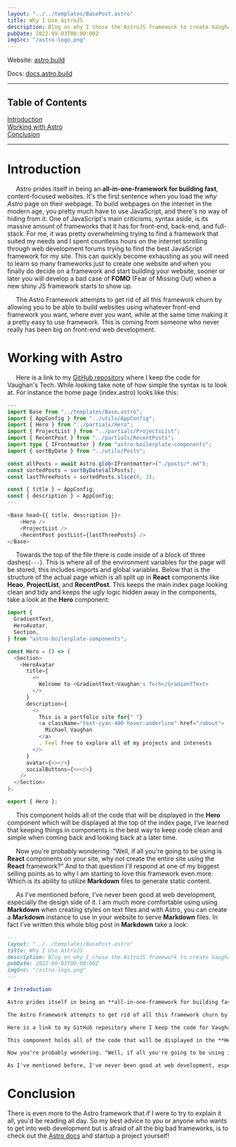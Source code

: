 ```yaml
---
layout: "../../templates/BasePost.astro"
title: Why I Use AstroJS
description: Blog on why I chose the AstroJS framework to create Vaughan's Tech website.
pubDate: 2022-09-03T00:00:00Z
imgSrc: "/astro-logo.png"
---
```


Website: [astro.build](https://astro.build/ "astro.build")

Docs: [docs.astro.build](https://docs.astro.build/en/getting-started/ "docs.astro.build")

---

<h2 className="text-center">Table of Contents</h2>
<div className="text-center">
  <a href="#introduction">Introduction</a>
  <br>
  <a href="#working-with-astro">Working with Astro</a>
  <br>
  <a href="#conclusion">Conclusion</a>
</div>

---

# Introduction

&nbsp;&nbsp;&nbsp;&nbsp;&nbsp;Astro prides itself in being an **all-in-one-framework for building fast**, content-focused websites. It's the first sentence when you load the _why Astro_ page on their webpage. To build webpages on the internet in the modern age, you pretty much have to use JavaScript, and there's no way of hiding from it. One of JavaScript's main criticisms, syntax aside, is its massive amount of frameworks that it has for front-end, back-end, and full-stack. For me, it was pretty overwhelming trying to find a framework that suited my needs and I spent countless hours on the internet scrolling through web development forums trying to find the best JavaScript framework for my site. This can quickly become exhausting as you will need to learn so many frameworks just to create one website and when you finally do decide on a framework and start building your website, sooner or later you will develop a bad case of **FOMO** (Fear of Missing Out) when a new shiny JS framework starts to show up.

&nbsp;&nbsp;&nbsp;&nbsp;&nbsp;The Astro Framework attempts to get rid of all this framework churn by allowing you to be able to build websites using whatever front-end framework you want, where ever you want, while at the same time making it a pretty easy to use framework. This is coming from someone who never really has been big on front-end web development.

# Working with Astro

&nbsp;&nbsp;&nbsp;&nbsp;&nbsp;Here is a link to my [GitHub repository](https://github.com/vaughanstech/vaughan-portfolio) where I keep the code for Vaughan's Tech. While looking take note of how simple the syntax is to look at. For instance the home page (index.astro) looks like this:

```typescript
---
import Base from "../templates/Base.astro";
import { AppConfig } from "../utils/AppConfig";
import { Hero } from "../partials/Hero";
import { ProjectList } from "../partials/ProjectsList";
import { RecentPost } from "../partials/RecentPosts";
import type { IFrontmatter } from "astro-boilerplate-components";
import { sortByDate } from "../utils/Posts";

const allPosts = await Astro.glob<IFrontmatter>("./posts/*.md");
const sortedPosts = sortByDate(allPosts);
const lastThreePosts = sortedPosts.slice(0, 3);

const { title } = AppConfig;
const { description } = AppConfig;
---

<Base head={{ title, description }}>
    <Hero />
    <ProjectList />
    <RecentPost postList={lastThreePosts} />
</Base>
```

&nbsp;&nbsp;&nbsp;&nbsp;&nbsp;Towards the top of the file there is code inside of a block of three dashes(`---`). This is where all of the environment variables for the page will be stored, this includes imports and global variables. Below that is the structure of the actual page which is all split up in **React** components like **Heao**, **ProjectList**, and **RecentPost**. This keeps the main index page looking clean and tidy and keeps the ugly logic hidden away in the components, take a look at the **Hero** component:

```typescript
import {
  GradientText,
  HeroAvatar,
  Section,
} from "astro-boilerplate-components";

const Hero = () => (
  <Section>
    <HeroAvatar
      title={
        <>
          Welcome to <GradientText>Vaughan's Tech</GradientText>
        </>
      }
      description={
        <>
          This is a portfolio site for{" "}
          <a className="text-cyan-400 hover:underline" href="/about">
            Michael Vaughan
          </a>
          . Feel free to explore all of my projects and interests
        </>
      }
      avatar={<></>}
      socialButtons={<></>}
    />
  </Section>
);

export { Hero };
```

&nbsp;&nbsp;&nbsp;&nbsp;&nbsp;This component holds all of the code that will be displayed in the **Hero** component which will be displayed at the top of the index page, I've learned that keeping things in components is the best way to keep code clean and simple when coming back and looking back at a later time.

&nbsp;&nbsp;&nbsp;&nbsp;&nbsp;Now you're probably wondering. "Well, if all you're going to be using is **React** components on your site, why not create the entire site using the **React** framework?" And to that question I'll respond at one of my biggest selling points as to why I am starting to love this framework even more. Which is its ability to utilize **Markdown** files to generate static content.

&nbsp;&nbsp;&nbsp;&nbsp;&nbsp;As I've mentioned before, I've never been good at web development, especially the design side of it. I am much more comfortable using using **Markdown** when creating styles on text files and with Astro, you can create a **Markdown** instance to use in your website to serve **Markdown** files. In fact I've written this whole blog post in **Markdown** take a look:

```markdown
---
layout: "../../templates/BasePost.astro"
title: Why I Use AstroJS
description: Blog on why I chose the AstroJS framework to create Vaughan's Tech website.
pubDate: 2022-09-03T00:00:00Z
imgSrc: "/astro-logo.png"
---

# Introduction

Astro prides itself in being an **all-in-one-framework for building fast**, content-focused websites. It's the first sentence when you load the _why Astro_ page on their webpage. To build webpages on the internet in the modern age, you pretty much have to use JavaScript, and there's no way of hiding from it. One of JavaScript's main criticisms, syntax aside, is its massive amount of frameworks that it has for front-end, back-end, and full-stack. For me, it was pretty overwhelming trying to find a framework that suited my needs and I spent countless hours on the internet scrolling through web development forums trying to find the best JavaScript framework for my site. This can quickly become exhausting as you will need to learn so many frameworks just to create one website and when you finally do decide on a framework and start building your website, sooner or later you will develop a bad case of **FOMO** (Fear of Missing Out) when a new shiny JS framework starts to show up.

The Astro Framework attempts to get rid of all this framework churn by allowing you to be able to build websites using whatever front-end framework you want, where ever you want, while at the same time making it a pretty easy to use framework. This is coming from someone who never really has been big on front-end web development.

Here is a link to my GitHub repository where I keep the code for Vaughan's Tech. While looking take note of how simple the syntax is to look at. For instance the home page (index.astro) looks like this:

This component holds all of the code that will be displayed in the **Hero** component which will be displayed at the top of the index page, I've learned that keeping things in components is the best way to keep code clean and simple when coming back and looking back at a later time.

Now you're probably wondering. "Well, if all you're going to be using is **React** components on your site, why not create the entire site using the **React** framework?" And to that question I'll respond at one of my biggest selling points as to why I am starting to love this framework even more. Which is its ability to utilize **Markdown** files to generate static content.

As I've mentioned before, I've never been good at web development, especially the design side of it. I am much more comfortable using using **Markdown** when creating styles on text files and with Astro, you can create a **Markdown** instance to use in your website to serve **Markdown** files. In fact I've written this whole blog post in **Markdown** take a look:
```

# Conclusion

There is even more to the Astro framework that if I were to try to explain it all, you'd be reading all day. So my best advice to you or anyone who wants to get into web development but is afraid of all the big bad frameworks, is to check out the [Astro docs](https://docs.astro.build/en/getting-started/ "Astro docs") and startup a project yourself!
